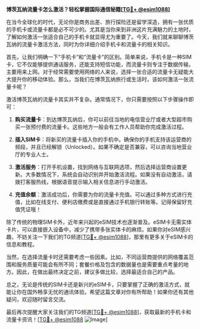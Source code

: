 **博茨瓦纳流量卡怎么激活？轻松掌握国际通信秘籍[[TG💪+ @esim1088](https://t.me/s/esim1088)]**

在当今全球化的时代，无论你是商务出差、旅行探险还是留学深造，拥有一张优质的手机卡或流量卡都是必不可少的。尤其是当你来到非洲这片充满魅力的土地时，了解如何激活一张适合自己的手机卡就显得尤为重要了。今天，我们就来聊聊博茨瓦纳的流量卡激活方法，同时为你详细介绍手机卡和流量卡的相关知识。

首先，让我们明确一下“手机卡”和“流量卡”的区别。简单来说，手机卡是一种SIM卡，它不仅能够提供通话服务，还能支持短信功能，而流量卡则专注于数据传输，主要用来上网。对于经常需要使用网络的人来说，选择一张合适的流量卡无疑能大大提升你的移动体验。那么，当我们在博茨瓦纳旅行或生活时，该如何激活一张流量卡呢？

激活博茨瓦纳的流量卡其实并不复杂。通常情况下，你只需要按照以下步骤操作即可：

1. **购买流量卡**：到达博茨瓦纳后，你可以前往当地的电信营业厅或者大型超市购买一张预付费的流量卡。这些地方一般会有工作人员帮助你完成激活过程。

2. **插入SIM卡**：将新买的流量卡插入你的手机中。确保你的手机支持该运营商的频段，并且已经解锁（Unlocked）。如果不确定是否兼容，可以咨询当地营业厅的专业人士。

3. **激活服务**：打开手机设置，找到网络与互联网选项，然后选择运营商设置更新。大多数情况下，系统会自动识别并开始激活流程。如果没有自动激活，请拨打客服热线，根据语音提示输入相关信息进行手动激活。

4. **充值余额**：激活成功后，你需要为你的流量卡充值。可以通过多种方式进行充值，比如在线支付、便利店缴费或是直接通过手机银行转账等。记得保留好充值凭证哦！

除了传统的物理SIM卡外，近年来兴起的eSIM技术也逐渐普及。eSIM卡无需实体卡片，可以直接嵌入设备中，减少了携带多张实体卡的麻烦。如果你对eSIM感兴趣，不妨关注一下我们的TG频道[[TG💪+ @esim1088](https://t.me/s/esim1088)]，那里有更多关于eSIM卡的信息和教程。

当然，在选择流量卡时还需要考虑一些因素。比如，不同运营商提供的网络覆盖范围和服务质量可能会有所不同；套餐价格及包含的数据量也是需要重点考量的地方。因此，在做出最终决定之前，建议多做比较，选择最适合自己的产品。

总之，无论是传统的SIM卡还是新兴的eSIM卡，只要掌握了正确的激活方式，就能让你在国外畅享无忧的通讯体验。希望这篇文章对你有所帮助！如果你还有其他疑问，欢迎随时留言交流。

最后再次提醒大家关注我们的TG频道[[TG💪+ @esim1088](https://t.me/s/esim1088)]，获取最新的手机卡和流量卡资讯！[[TG💪+ @esim1088](https://t.me/s/esim1088) ![Image](https://i.postimg.cc/4NQfJmqS/Snipaste-2025-05-13-00-14-12.png)]